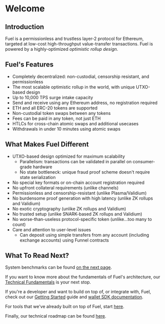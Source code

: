 Welcome
===

<!---
[Try out the Fuel testnet live on Rinkeby!](https://network.fuel.sh)
--->

Introduction
---

Fuel is a permissionless and trustless layer-2 protocol for Ethereum, targeted at low-cost high-throughput value-transfer transactions. Fuel is powered by a highly-optimized _optimistic rollup design_.

Fuel's Features
---

- Completely decentralized: non-custodial, censorship resistant, and permissionless
- The most scalable optimistic rollup in the world, with unique UTXO-based design
- Up to 10,000 TPS surge intake capacity
- Send and receive using any Ethereum address, no registration required
- ETH and all ERC-20 tokens are supported
- Non-custodial token swaps between any tokens
- Fees can be paid in any token, not just ETH
- HTLCs for cross-chain atomic swaps and additional usecases
- Withdrawals in under 10 minutes using atomic swaps

What Makes Fuel Different
---

- UTXO-based design optimized for maximum scalability
    - Parallelism: transactions can be validated in parallel on consumer-grade hardware
    - No state bottleneck: unique fraud proof scheme doesn't require state serialization
- No special key formats or on-chain account registration required
- No upfront collateral requirements (unlike channels)
- Permissionless and censorship-resistant (unlike Plasma/Validium)
- No burdensome proof generation with high latency (unlike ZK rollups and Validium)
- No exotic cryptography (unlike ZK rollups and Validium)
- No trusted setup (unlike SNARK-based ZK rollups and Validium)
- No worse-than-useless protocol-specific token (unlike...too many to count)
- Care and attention to user-level issues
    - Can deposit using simple transfers from any account (including exchange accounts) using Funnel contracts

What To Read Next?
---

System benchmarks can be found [on the next page](2.%20Benchmarks.md).

If you want to know more about the fundamentals of Fuel's architecture, our [Technical Fundamentals](./../3.%20Concepts/0.%20Fundamentals/1.%20Fuel%20Overview.md) is your next stop.

If you're a developer and want to build on top of, or integrate with, Fuel, check out our [Getting Started](../2.%20Getting%20Started/0.%20Install.md) guide and [wallet SDK documentation](../2.%20SDK/1.%20Wallet.md).

For tools that we've already built on top of Fuel, start [here](../4.%20Tools%20and%20Applications/1.%20Token%20Minting.md).

Finally, our technical roadmap can be found [here](../5.%20Future%20Roadmap/1.%20Planned%20Features.md).
